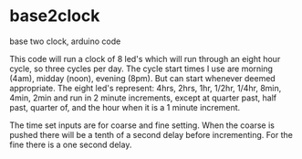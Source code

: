 base2clock
==========

base two clock, arduino code

This code will run a clock of 8 led's which will run through an eight hour cycle, so three cycles per day.
The cycle start times I use are morning (4am), midday (noon), evening (8pm). But can start whenever deemed appropriate.
The eight led's represent:
  4hrs, 2hrs, 1hr, 1/2hr, 1/4hr, 8min, 4min, 2min
and run in 2 minute increments, except at quarter past, half past, quarter of, and the hour when it is a 1 minute increment.  

The time set inputs are for coarse and fine setting. When the coarse is pushed there will be a tenth of a second delay before incrementing. For the fine there is a one second delay.
